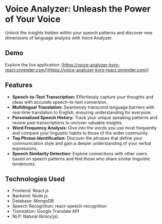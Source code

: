 # Voice Analyzer: Unleash the Power of Your Voice

Unlock the insights hidden within your speech patterns and discover new dimensions of language analysis with Voice Analyzer.

## Demo

Explore the live application: [https://voice-analyzer-kyro-react.onrender.com/](https://voice-analyzer-kyro-react.onrender.com/)

## Features

- **Speech-to-Text Transcription:** Effortlessly capture your thoughts and ideas with accurate speech-to-text conversion.
- **Multilingual Translation:** Seamlessly transcend language barriers with real-time translation to English, ensuring understanding for everyone.
- **Personalized Speech History:** Track your unique speaking patterns and review past transcriptions to uncover valuable insights.
- **Word Frequency Analysis:** Dive into the words you use most frequently and compare your linguistic habits to those of the wider community.
- **Top Phrase Identification:** Discover the phrases that define your communication style and gain a deeper understanding of your verbal expressions.
- **Speech Similarity Detection:** Explore connections with other users based on speech patterns and find those who share similar linguistic tendencies.

## Technologies Used

- Frontend: React.js
- Backend: Node.js
- Database: MongoDB
- Speech Recognition: react-speech-recognition
- Translation: Google Translate API
- NLP: Natural library(js)
